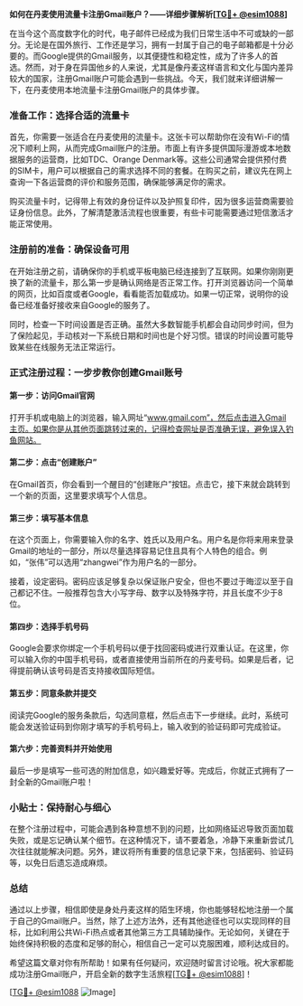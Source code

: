 **如何在丹麦使用流量卡注册Gmail账户？——详细步骤解析[[TG💪+ @esim1088](https://t.me/s/esim1088)]**

在当今这个高度数字化的时代，电子邮件已经成为我们日常生活中不可或缺的一部分。无论是在国外旅行、工作还是学习，拥有一封属于自己的电子邮箱都是十分必要的。而Google提供的Gmail服务，以其便捷性和稳定性，成为了许多人的首选。然而，对于身在异国他乡的人来说，尤其是像丹麦这样语言和文化与国内差异较大的国家，注册Gmail账户可能会遇到一些挑战。今天，我们就来详细讲解一下，在丹麦使用本地流量卡注册Gmail账户的具体步骤。

### 准备工作：选择合适的流量卡

首先，你需要一张适合在丹麦使用的流量卡。这张卡可以帮助你在没有Wi-Fi的情况下顺利上网，从而完成Gmail账户的注册。市面上有许多提供国际漫游或本地数据服务的运营商，比如TDC、Orange Denmark等。这些公司通常会提供预付费的SIM卡，用户可以根据自己的需求选择不同的套餐。在购买之前，建议先在网上查询一下各运营商的评价和服务范围，确保能够满足你的需求。

购买流量卡时，记得带上有效的身份证件以及护照复印件，因为很多运营商需要验证身份信息。此外，了解清楚激活流程也很重要，有些卡可能需要通过短信激活才能正常使用。

### 注册前的准备：确保设备可用

在开始注册之前，请确保你的手机或平板电脑已经连接到了互联网。如果你刚刚更换了新的流量卡，那么第一步是确认网络是否正常工作。打开浏览器访问一个简单的网页，比如百度或者Google，看看能否加载成功。如果一切正常，说明你的设备已经准备好接收来自Google的服务了。

同时，检查一下时间设置是否正确。虽然大多数智能手机都会自动同步时间，但为了保险起见，手动核对一下系统日期和时间也是个好习惯。错误的时间设置可能导致某些在线服务无法正常运行。

### 正式注册过程：一步步教你创建Gmail账号

#### 第一步：访问Gmail官网

打开手机或电脑上的浏览器，输入网址“www.gmail.com”，然后点击进入Gmail主页。如果你是从其他页面跳转过来的，记得检查网址是否准确无误，避免误入钓鱼网站。

#### 第二步：点击“创建账户”

在Gmail首页，你会看到一个醒目的“创建账户”按钮。点击它，接下来就会跳转到一个新的页面，这里要求填写个人信息。

#### 第三步：填写基本信息

在这个页面上，你需要输入你的名字、姓氏以及用户名。用户名是你将来用来登录Gmail的地址的一部分，所以尽量选择容易记住且具有个人特色的组合。例如，“张伟”可以选用“zhangwei”作为用户名的一部分。

接着，设定密码。密码应该足够复杂以保证账户安全，但也不要过于晦涩以至于自己都记不住。一般推荐包含大小写字母、数字以及特殊字符，并且长度不少于8位。

#### 第四步：选择手机号码

Google会要求你绑定一个手机号码以便于找回密码或进行双重认证。在这里，你可以输入你的中国手机号码，或者直接使用当前所在的丹麦号码。如果是后者，记得提前确认该号码是否支持接收国际短信。

#### 第五步：同意条款并提交

阅读完Google的服务条款后，勾选同意框，然后点击下一步继续。此时，系统可能会发送验证码到你刚才填写的手机号码上，输入收到的验证码即可完成验证。

#### 第六步：完善资料并开始使用

最后一步是填写一些可选的附加信息，如兴趣爱好等。完成后，你就正式拥有了一封全新的Gmail账户啦！

### 小贴士：保持耐心与细心

在整个注册过程中，可能会遇到各种意想不到的问题，比如网络延迟导致页面加载失败，或是忘记确认某个细节。在这种情况下，请不要着急，冷静下来重新尝试几次往往就能解决问题。另外，建议将所有重要的信息记录下来，包括密码、验证码等，以免日后遗忘造成麻烦。

### 总结

通过以上步骤，相信即使是身处丹麦这样的陌生环境，你也能够轻松地注册一个属于自己的Gmail账户。当然，除了上述方法外，还有其他途径也可以实现同样的目标，比如利用公共Wi-Fi热点或者其他第三方工具辅助操作。无论如何，关键在于始终保持积极的态度和足够的耐心，相信自己一定可以克服困难，顺利达成目的。

希望这篇文章对你有所帮助！如果有任何疑问，欢迎随时留言讨论哦。祝大家都能成功注册Gmail账户，开启全新的数字生活旅程[[TG💪+ @esim1088](https://t.me/s/esim1088)]！

[[TG💪+ @esim1088](https://t.me/s/esim1088) ![Image](https://i.postimg.cc/4NQfJmqS/Snipaste-2025-05-13-00-14-12.png)]